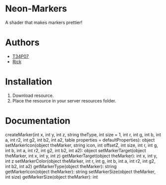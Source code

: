# Neon-Markers
A shader that makes markers prettier!

# Authors
- [T34P07](https://github.com/T34P07)
- [Rick](https://github.com/httpRick)

# Installation
1. Download resource.
2. Place the resource in your server resources folder.

# Documentation
createMarker(int x, int y, int z, string theType, int size = 1, int r, int g, int b, int a, int r2, int g2, int b2, int a2, table properties = defaultProperties): object
setMarkerIcon(object theMarker, string icon, int offsetZ, int size, int r, int g, int b, int a, int r2, int g2, int b2, int a2): object
setMarkerTarget(object theMarker, int x, int y, int z)
getMarkerTarget(object theMarker): int x, int y, int z
setMarkerColor(object theMarker, int r, int g, int b, int a, int r2, int g2, int b2, int a2)
getMarkerType(object theMarker): string
getMarkerIcon(object theMarker): string
setMarkerSize(object theMarker, int size)
getMarkerSize(object theMarker): int
